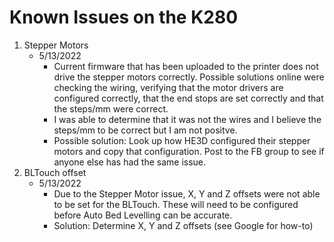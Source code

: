 # Known Issues on the K280

1. Stepper Motors
    - 5/13/2022
        - Current firmware that has been uploaded to the printer does not drive the stepper motors correctly. Possible solutions online were checking the wiring, verifying that the motor drivers are configured correctly, that the end stops are set correctly and that the steps/mm were correct. 
        - I was able to determine that it was not the wires and I believe the steps/mm to be correct but I am not positve. 
        - Possible solution: Look up how HE3D configured their stepper motors and copy that configuration. Post to the FB group to see if anyone else has had the same issue. 
2. BLTouch offset
    - 5/13/2022
        - Due to the Stepper Motor issue, X, Y and Z offsets were not able to be set for the BLTouch. These will need to be configured before Auto Bed Levelling can be accurate.
        - Solution: Determine X, Y and Z offsets (see Google for how-to)
